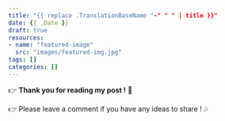 ```yaml
---
title: "{{ replace .TranslationBaseName "-" " " | title }}"
date: {{ .Date }}
draft: true
resources:
- name: "featured-image"
  src: "images/featured-img.jpg"
tags: []
categories: []
---
```



:point_right: **Thank you for reading my post !** :pray:

:point_right: Please leave a comment if you have any ideas to share ! :notes:

